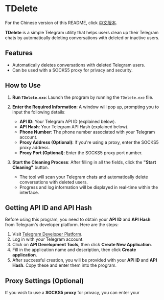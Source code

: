 # TDelete

For the Chinese version of this README, click [中文版本](.README.zh.md).

**TDelete** is a simple Telegram utility that helps users clean up their Telegram chats by automatically deleting conversations with deleted or inactive users.

## Features
- Automatically deletes conversations with deleted Telegram users.
- Can be used with a SOCKS5 proxy for privacy and security.

## How to Use

1. **Run `TDelete.exe`**: Launch the program by running the `TDelete.exe` file.

2. **Enter the Required Information**: A window will pop up, prompting you to input the following details:
   - **API ID**: Your Telegram API ID (explained below).
   - **API Hash**: Your Telegram API Hash (explained below).
   - **Phone Number**: The phone number associated with your Telegram account.
   - **Proxy Address (Optional)**: If you're using a proxy, enter the SOCKS5 proxy address.
   - **Proxy Port (Optional)**: Enter the SOCKS5 proxy port number.

3. **Start the Cleaning Process**: After filling in all the fields, click the **"Start Cleaning"** button.
   - The tool will scan your Telegram chats and automatically delete conversations with deleted users.
   - Progress and log information will be displayed in real-time within the interface.

## Getting API ID and API Hash

Before using this program, you need to obtain your **API ID** and **API Hash** from Telegram's developer platform. Here are the steps:

1. Visit [Telegram Developer Platform](https://my.telegram.org/auth).
2. Log in with your Telegram account.
3. Click on **API Development Tools**, then click **Create New Application**.
4. Fill in the application name and description, then click **Create application**.
5. After successful creation, you will be provided with your **API ID** and **API Hash**. Copy these and enter them into the program.

## Proxy Settings (Optional)

If you wish to use a **SOCKS5 proxy** for privacy, you can enter your
